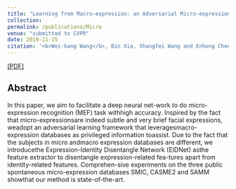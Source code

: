 ```yaml
---
title: "Learning from Macro-expression: an Adversarial Micro-expression RecognitionFramework" (<b>Submitted</b>)
collection: 
permalink: /publications/Micro
venue: "submitted to CVPR"
date: 2019-11-15
citation: '<b>Wei-kang Wang</b>, Bin Xia, Shangfei Wang and Enhong Chen.'
---
```

[[PDF]](http://Wei-kang-Wang.github.io/files/Micro.pdf)

## Abstract
In this paper, we aim to facilitate a deep neural net-work to do micro-expression recognition (MEF) task withhigh accuracy. Inspired by the fact that micro-expressionsare indeed subtle and very brief facial expressions, weadopt an adversarial learning framework that leveragesmacro-expression databases as privileged information toassist.  Due to the fact that the subjects in micro andmacro expression databases are different, we introducethe Expression-Identity Disentangle Network (EIDNet) asthe feature extractor to disentangle expression-related fea-tures apart from identity-related features.  Comprehen-sive experiments on the three public spontaneous micro-expression databases SMIC, CASME2 and SAMM showthat our method is state-of-the-art.
